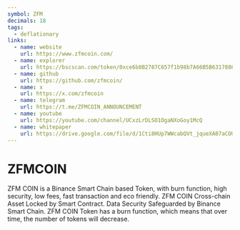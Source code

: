 ```yaml
---
symbol: ZFM
decimals: 18
tags:
  - deflationary
links:
  - name: website
    url: https://www.zfmcoin.com/
  - name: explorer
    url: https://bscscan.com/token/0xce6b8B2787C657f1b98b7A66B5B63178863fd719
  - name: github
    url: https://github.com/zfmcoin/
  - name: x
    url: https://x.com/zfmcoin
  - name: telegram
    url: https://t.me/ZFMCOIN_ANNOUNCEMENT
  - name: youtube
    url: https://youtube.com/channel/UCxzLrDLSO1OgaNXoGoy1McQ
  - name: whitepaper
    url: https://drive.google.com/file/d/1Cti8HUp7WWcabQVt_jqueXA07aCOUz1q/view?usp=sharing
---
```


# ZFMCOIN

ZFM COIN is a Binance Smart Chain based Token, with burn function, high security, low fees, fast transaction and eco friendly. ZFM COIN Cross-chain Asset Locked by Smart Contract. Data Security Safeguarded by Binance Smart Chain. ZFM COIN Token has a burn function, which means that over time, the number of tokens will decrease.
